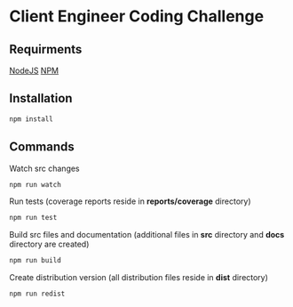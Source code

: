 Client Engineer Coding Challenge
================================

Requirments
-----------

[NodeJS](https://nodejs.org/)
[NPM](https://www.npmjs.com/)

Installation
------------

```bash
npm install
```

Commands
--------

Watch src changes
```bash
npm run watch
```

Run tests (coverage reports reside in **reports/coverage** directory)
```bash
npm run test
```

Build src files and documentation (additional files in **src** directory and **docs** directory are created)
```bash
npm run build
```

Create distribution version (all distribution files reside in **dist** directory)
```bash
npm run redist
```

